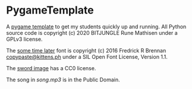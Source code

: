 # PygameTemplate

A [pygame template](https://github.com/bitjungle/PygameTemplate/blob/master/pygame-template.py) to get my students quickly up and running. All Python source code is copyright (c) 2020 BITJUNGLE Rune Mathisen under a GPLv3 license.

The [some time later](https://github.com/ctrlcctrlv/some-time-later) font is copyright (c) 2016 Fredrick R Brennan <copypaste@kittens.ph> under a SIL Open Font License, Version 1.1.

The [sword image](https://www.cursor.cc/?action=icon&file_id=20160) has a CC0 license.

The song in *song.mp3* is in the Public Domain.
